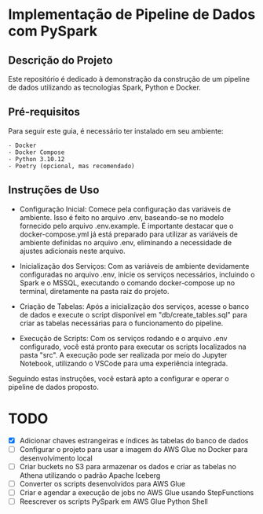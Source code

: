 # Implementação de Pipeline de Dados com PySpark
## Descrição do Projeto
Este repositório é dedicado à demonstração da construção de um pipeline de dados utilizando as tecnologias Spark, Python e Docker.

## Pré-requisitos
Para seguir este guia, é necessário ter instalado em seu ambiente:

    - Docker
    - Docker Compose
    - Python 3.10.12
    - Poetry (opcional, mas recomendado)

## Instruções de Uso

- Configuração Inicial: Comece pela configuração das variáveis de ambiente. Isso é feito no arquivo .env, baseando-se no modelo fornecido pelo arquivo .env.example. É importante destacar que o docker-compose.yml já está preparado para utilizar as variáveis de ambiente definidas no arquivo .env, eliminando a necessidade de ajustes adicionais neste arquivo.

- Inicialização dos Serviços: Com as variáveis de ambiente devidamente configuradas no arquivo .env, inicie os serviços necessários, incluindo o Spark e o MSSQL, executando o comando docker-compose up no terminal, diretamente na pasta raiz do projeto.

- Criação de Tabelas: Após a inicialização dos serviços, acesse o banco de dados e execute o script disponível em "db/create_tables.sql" para criar as tabelas necessárias para o funcionamento do pipeline.

- Execução de Scripts: Com os serviços rodando e o arquivo .env configurado, você está pronto para executar os scripts localizados na pasta "src". A execução pode ser realizada por meio do Jupyter Notebook, utilizando o VSCode para uma experiência integrada.

Seguindo estas instruções, você estará apto a configurar e operar o pipeline de dados proposto.


# TODO

- [x] Adicionar chaves estrangeiras e índices às tabelas do banco de dados
- [ ] Configurar o projeto para usar a imagem do AWS Glue no Docker para desenvolvimento local
- [ ] Criar buckets no S3 para armazenar os dados e criar as tabelas no Athena utilizando o padrão Apache Iceberg
- [ ] Converter os scripts desenvolvidos para AWS Glue
- [ ] Criar e agendar a execução de jobs no AWS Glue usando StepFunctions
- [ ] Reescrever os scripts PySpark em AWS Glue Python Shell
